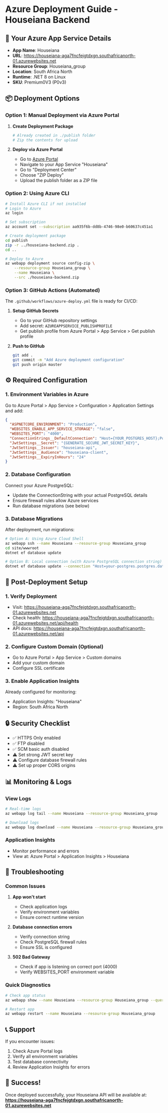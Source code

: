 # Azure Deployment Guide - Houseiana Backend

## 🚀 Your Azure App Service Details
- **App Name**: Houseiana
- **URL**: https://houseiana-aga7fncfejgtdxgn.southafricanorth-01.azurewebsites.net
- **Resource Group**: Houseiana_group
- **Location**: South Africa North
- **Runtime**: .NET 8 on Linux
- **SKU**: Premium0V3 (P0v3)

## 📦 Deployment Options

### Option 1: Manual Deployment via Azure Portal

1. **Create Deployment Package**
   ```bash
   # Already created in ./publish folder
   # Zip the contents for upload
   ```

2. **Deploy via Azure Portal**
   - Go to [Azure Portal](https://portal.azure.com)
   - Navigate to your App Service "Houseiana"
   - Go to "Deployment Center"
   - Choose "ZIP Deploy"
   - Upload the publish folder as a ZIP file

### Option 2: Using Azure CLI

```bash
# Install Azure CLI if not installed
# Login to Azure
az login

# Set subscription
az account set --subscription aa935f6b-dd8b-4746-98e0-b60637c451a1

# Create deployment package
cd publish
zip -r ../houseiana-backend.zip .
cd ..

# Deploy to Azure
az webapp deployment source config-zip \
    --resource-group Houseiana_group \
    --name Houseiana \
    --src ./houseiana-backend.zip
```

### Option 3: GitHub Actions (Automated)

The `.github/workflows/azure-deploy.yml` file is ready for CI/CD:

1. **Setup GitHub Secrets**
   - Go to your GitHub repository settings
   - Add secret: `AZUREAPPSERVICE_PUBLISHPROFILE`
   - Get publish profile from Azure Portal > App Service > Get publish profile

2. **Push to GitHub**
   ```bash
   git add .
   git commit -m "Add Azure deployment configuration"
   git push origin master
   ```

## ⚙️ Required Configuration

### 1. Environment Variables in Azure

Go to Azure Portal > App Service > Configuration > Application Settings and add:

```json
{
  "ASPNETCORE_ENVIRONMENT": "Production",
  "WEBSITES_ENABLE_APP_SERVICE_STORAGE": "false",
  "WEBSITES_PORT": "4000",
  "ConnectionStrings__DefaultConnection": "Host={YOUR_POSTGRES_HOST};Port=5432;Database=houseiana;Username={YOUR_POSTGRES_USER};Password={YOUR_POSTGRES_PASSWORD};SSL Mode=Require;Trust Server Certificate=true",
  "JwtSettings__Secret": "{GENERATE_SECURE_JWT_SECRET_KEY}",
  "JwtSettings__Issuer": "houseiana-api",
  "JwtSettings__Audience": "houseiana-client",
  "JwtSettings__ExpiryInHours": "24"
}
```

### 2. Database Configuration

Connect your Azure PostgreSQL:
- Update the ConnectionString with your actual PostgreSQL details
- Ensure firewall rules allow Azure services
- Run database migrations (see below)

### 3. Database Migrations

After deployment, run migrations:

```bash
# Option A: Using Azure Cloud Shell
az webapp ssh --name Houseiana --resource-group Houseiana_group
cd site/wwwroot
dotnet ef database update

# Option B: Local connection (with Azure PostgreSQL connection string)
dotnet ef database update --connection "Host=your-postgres.postgres.database.azure.com;Port=5432;Database=houseiana;Username=user;Password=pass;SSL Mode=Require"
```

## 🔧 Post-Deployment Setup

### 1. Verify Deployment
- Visit: https://houseiana-aga7fncfejgtdxgn.southafricanorth-01.azurewebsites.net
- Check health: https://houseiana-aga7fncfejgtdxgn.southafricanorth-01.azurewebsites.net/api/health
- API docs: https://houseiana-aga7fncfejgtdxgn.southafricanorth-01.azurewebsites.net/api

### 2. Configure Custom Domain (Optional)
- Go to Azure Portal > App Service > Custom domains
- Add your custom domain
- Configure SSL certificate

### 3. Enable Application Insights
Already configured for monitoring:
- Application Insights: "Houseiana"
- Region: South Africa North

## 🔒 Security Checklist

- ✅ HTTPS Only enabled
- ✅ FTP disabled
- ✅ SCM basic auth disabled
- ⚠️ Set strong JWT secret key
- ⚠️ Configure database firewall rules
- ⚠️ Set up proper CORS origins

## 📊 Monitoring & Logs

### View Logs
```bash
# Real-time logs
az webapp log tail --name Houseiana --resource-group Houseiana_group

# Download logs
az webapp log download --name Houseiana --resource-group Houseiana_group
```

### Application Insights
- Monitor performance and errors
- View at: Azure Portal > Application Insights > Houseiana

## 🚨 Troubleshooting

### Common Issues

1. **App won't start**
   - Check application logs
   - Verify environment variables
   - Ensure correct runtime version

2. **Database connection errors**
   - Verify connection string
   - Check PostgreSQL firewall rules
   - Ensure SSL is configured

3. **502 Bad Gateway**
   - Check if app is listening on correct port (4000)
   - Verify WEBSITES_PORT environment variable

### Quick Diagnostics
```bash
# Check app status
az webapp show --name Houseiana --resource-group Houseiana_group --query state

# Restart app
az webapp restart --name Houseiana --resource-group Houseiana_group
```

## 📞 Support

If you encounter issues:
1. Check Azure Portal logs
2. Verify all environment variables
3. Test database connectivity
4. Review Application Insights for errors

## 🎉 Success!

Once deployed successfully, your Houseiana API will be available at:
**https://houseiana-aga7fncfejgtdxgn.southafricanorth-01.azurewebsites.net**
